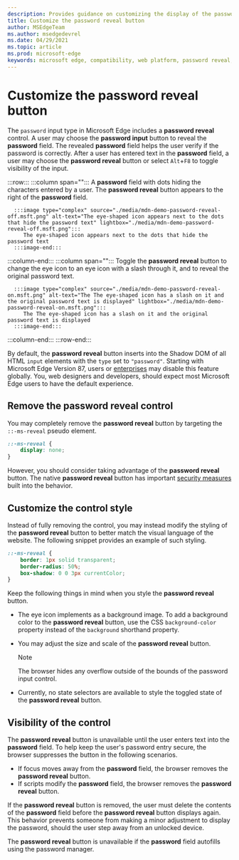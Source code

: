 ```yaml
---
description: Provides guidance on customizing the display of the password reveal button
title: Customize the password reveal button
author: MSEdgeTeam
ms.author: msedgedevrel
ms.date: 04/29/2021
ms.topic: article
ms.prod: microsoft-edge
keywords: microsoft edge, compatibility, web platform, password reveal, eye icon
---
```

# Customize the password reveal button  

The `password` input type in Microsoft Edge includes a **password reveal** control.  A user may choose the **password input** button to reveal the **password** field.  The revealed **password** field helps the user verify if the password is correctly.  After a user has entered text in the **password** field, a user may choose the **password reveal** button or select `Alt`+`F8` to toggle visibility of the input.  

:::row:::
   :::column span="":::
      A **password** field with dots hiding the characters entered by a user.  The **password reveal** button appears to the right of the **password** field.
      
      :::image type="complex" source="./media/mdn-demo-password-reveal-off.msft.png" alt-text="The eye-shaped icon appears next to the dots that hide the password text" lightbox="./media/mdn-demo-password-reveal-off.msft.png":::
         The eye-shaped icon appears next to the dots that hide the password text  
      :::image-end:::  
   :::column-end:::
   :::column span="":::
      Toggle the **password reveal** button to change the eye icon to an eye icon with a slash through it, and to reveal the original password text.  
      
      :::image type="complex" source="./media/mdn-demo-password-reveal-on.msft.png" alt-text="The The eye-shaped icon has a slash on it and the original password text is displayed" lightbox="./media/mdn-demo-password-reveal-on.msft.png":::
         The The eye-shaped icon has a slash on it and the original password text is displayed
      :::image-end:::  
   :::column-end:::
:::row-end:::  

By default, the **password reveal** button inserts into the Shadow DOM of all HTML `input` elements with the `type` set to `"password"`.  Starting with Microsoft Edge Version 87, users or [enterprises][DeployedgeMicrosoftEdgePoliciesPasswordrevealenabled] may disable this feature globally.  You, web designers and developers, should expect most Microsoft Edge users to have the default experience.  

## Remove the password reveal control  

You may completely remove the **password reveal** button by targeting the `::-ms-reveal` pseudo element.  

```css
::-ms-reveal {
    display: none;
}
```  

However, you should consider taking advantage of the **password reveal** button.  The native **password reveal** button has important [security measures](#visibility-of-the-control) built into the behavior.  

## Customize the control style  

Instead of fully removing the control, you may instead modify the styling of the **password reveal** button to better match the visual language of the website.  The following snippet provides an example of such styling.  

```css
::-ms-reveal {
    border: 1px solid transparent;
    border-radius: 50%;
    box-shadow: 0 0 3px currentColor;
}
```  

Keep the following things in mind when you style the **password reveal** button.  

*   The eye icon implements as a background image.  To add a background color to the **password reveal** button, use the CSS `background-color` property instead of the `background` shorthand property.  
*   You may adjust the size and scale of the **password reveal** button.  
    
    > [!NOTE]
    >The browser hides any overflow outside of the bounds of the password input control.  
    
*   Currently, no state selectors are available to style the toggled state of the **password reveal** button.  
    
## Visibility of the control  

The **password reveal** button is unavailable until the user enters text into the **password** field.  To help keep the user's password entry secure, the browser suppresses the button in the following scenarios.

*   If focus moves away from the **password** field, the browser removes the **password reveal** button.  
*   If scripts modify the **password** field, the browser removes the **password reveal** button.  

If the **password reveal** button is removed, the user must delete the contents of the **password** field before the **password reveal** button displays again. This behavior prevents someone from making a minor adjustment to display the password, should the user step away from an unlocked device.
    
The **password reveal** button is unavailable if the **password** field autofills using the password manager.  

<!-- links -->  

[DeployedgeMicrosoftEdgePoliciesPasswordrevealenabled]: /deployedge/microsoft-edge-policies#passwordrevealenabled "PasswordRevealEnabled - Microsoft Edge - Policies | Microsoft Docs"  
